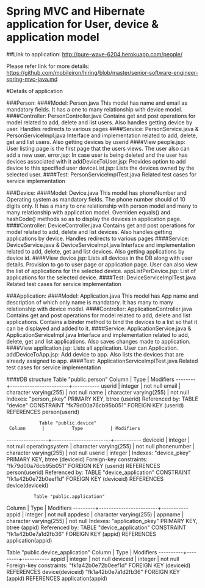 # Spring MVC and Hibernate application for User, device & application model

##Link to application:
http://pure-wave-6204.herokuapp.com/people/

Please refer link for more details:
https://github.com/mobileiron/hiring/blob/master/senior-software-engineer-spring-mvc-java.md 


#Details of application


###Person:
####Model: Person.java
This model has name and email as mandatory fields. It has a one to many relationship with device model.
####Controller: PersonController.java
Contains get and post operations for model related to add, delete and list users. 
Also handles getting device by user. Handles redirects to various pages 
####Service: PersonService.java & PersonServiceImpl.java
Interface and implementation related to add, delete, get and list users. Also getting devices by userid
####View 
people.jsp: User listing page is the first page that the users views. The user also can add a new user.
error.jsp: In case user is being deleted and the user has devices associated with it
addDeviceToUser.jsp: Provides option to add device to this specified user
deviceList.jsp: Lists the devices owned by the selected user.
####Test: PersonServiceImplTest.java
Related test cases for service implementation 
  
###Device:
####Model: Device.java
This model has phoneNumber and Operating system as mandatory fields. The phone number should of 10 digits only. It has a many to one relationship with person model and many to many relationship with application model. Overriden equals() and hashCode() methods so as to display the devices in application page.
####Controller: DeviceController.java
Contains get and post operations for model related to add, delete and list devices. 
Also handles getting applications by device. Handles redirects to various pages 
####Service: DeviceService.java & DeviceServiceImpl.java
Interface and implementation related to add, delete, get and list devices. Also getting applications by device id.
####View 
device.jsp: Lists all devices in the DB along with user details. Provision to go to user page or application page. User can also view the list of applications for the selected device.
appListPerDevice.jsp: List of applications for the selected device.
####Test: DeviceServiceImplTest.java
Related test cases for service implementation 

###Application:
####Model: Application.java
This model has App name and description of which only name is mandatory. It has many to many relationship with device model. 
####Controller: ApplicationController.java
Contains get and post operations for model related to add, delete and list applications. Contains a binder method to bind the devices to a list so that it can be displayed and added to it. 
####Service: ApplicationService.java & ApplicationServiceImpl.java
Interface and implementation related to add, delete, get and list applications. Also saves changes made to application.
####View 
application.jsp: Lists all application. User can Application.
addDeviceToApp.jsp: Add device to app. Also lists the devices that are already assigned to app.
####Test: ApplicationServiceImplTest.java
Related test cases for service implementation

####DB structure
            Table "public.person"
 Column |          Type          | Modifiers
--------+------------------------+-----------
 userid | integer                | not null
 email  | character varying(255) | not null
 name   | character varying(255) | not null
Indexes:
    "person_pkey" PRIMARY KEY, btree (userid)
Referenced by:
    TABLE "device" CONSTRAINT "fk79d00a76cb95b051" FOREIGN KEY (userid) REFERENCES person(userid)
    
                Table "public.device"
     Column      |          Type          | Modifiers
-----------------+------------------------+-----------
 deviceid        | integer                | not null
 operatingsystem | character varying(255) | not null
 phonenumber     | character varying(255) | not null
 userid          | integer                |
Indexes:
    "device_pkey" PRIMARY KEY, btree (deviceid)
Foreign-key constraints:
    "fk79d00a76cb95b051" FOREIGN KEY (userid) REFERENCES person(userid)
Referenced by:
    TABLE "device_application" CONSTRAINT "fk1a42b0e72b0eef1d" FOREIGN KEY (deviceid) REFERENCES device(deviceid)    
    
              Table "public.application"
 Column  |          Type          | Modifiers
---------+------------------------+-----------
 appid   | integer                | not null
 appdesc | character varying(255) |
 appname | character varying(255) | not null
Indexes:
    "application_pkey" PRIMARY KEY, btree (appid)
Referenced by:
    TABLE "device_application" CONSTRAINT "fk1a42b0e7a1d2fb36" FOREIGN KEY (appid) REFERENCES application(appid)

Table "public.device_application"
  Column  |  Type   | Modifiers
----------+---------+-----------
 appid    | integer | not null
 deviceid | integer | not null
Foreign-key constraints:
    "fk1a42b0e72b0eef1d" FOREIGN KEY (deviceid) REFERENCES device(deviceid)
    "fk1a42b0e7a1d2fb36" FOREIGN KEY (appid) REFERENCES application(appid)